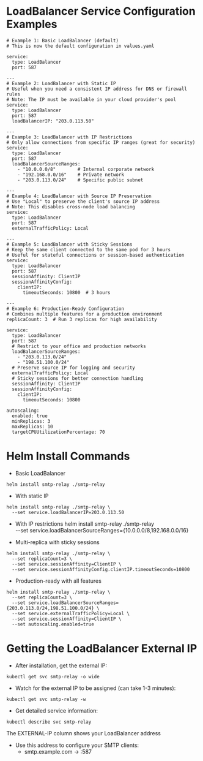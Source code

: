 # LoadBalancer Service Configuration Examples

```
# Example 1: Basic LoadBalancer (default)
# This is now the default configuration in values.yaml

service:
  type: LoadBalancer
  port: 587

---
# Example 2: LoadBalancer with Static IP
# Useful when you need a consistent IP address for DNS or firewall rules
# Note: The IP must be available in your cloud provider's pool
service:
  type: LoadBalancer
  port: 587
  loadBalancerIP: "203.0.113.50"

---
# Example 3: LoadBalancer with IP Restrictions
# Only allow connections from specific IP ranges (great for security)
service:
  type: LoadBalancer
  port: 587
  loadBalancerSourceRanges:
    - "10.0.0.0/8"        # Internal corporate network
    - "192.168.0.0/16"    # Private network
    - "203.0.113.0/24"    # Specific public subnet

---
# Example 4: LoadBalancer with Source IP Preservation
# Use "Local" to preserve the client's source IP address
# Note: This disables cross-node load balancing
service:
  type: LoadBalancer
  port: 587
  externalTrafficPolicy: Local

---
# Example 5: LoadBalancer with Sticky Sessions
# Keep the same client connected to the same pod for 3 hours
# Useful for stateful connections or session-based authentication
service:
  type: LoadBalancer
  port: 587
  sessionAffinity: ClientIP
  sessionAffinityConfig:
    clientIP:
      timeoutSeconds: 10800  # 3 hours

---
# Example 6: Production-Ready Configuration
# Combines multiple features for a production environment
replicaCount: 3  # Run 3 replicas for high availability

service:
  type: LoadBalancer
  port: 587
  # Restrict to your office and production networks
  loadBalancerSourceRanges:
    - "203.0.113.0/24"
    - "198.51.100.0/24"
  # Preserve source IP for logging and security
  externalTrafficPolicy: Local
  # Sticky sessions for better connection handling
  sessionAffinity: ClientIP
  sessionAffinityConfig:
    clientIP:
      timeoutSeconds: 10800

autoscaling:
  enabled: true
  minReplicas: 3
  maxReplicas: 10
  targetCPUUtilizationPercentage: 70
```

# Helm Install Commands

- Basic LoadBalancer
```
helm install smtp-relay ./smtp-relay
```

- With static IP
```
helm install smtp-relay ./smtp-relay \
  --set service.loadBalancerIP=203.0.113.50
```

- With IP restrictions
helm install smtp-relay ./smtp-relay \
  --set service.loadBalancerSourceRanges={10.0.0.0/8,192.168.0.0/16}

- Multi-replica with sticky sessions
```
helm install smtp-relay ./smtp-relay \
  --set replicaCount=3 \
  --set service.sessionAffinity=ClientIP \
  --set service.sessionAffinityConfig.clientIP.timeoutSeconds=10800
```

- Production-ready with all features
```
helm install smtp-relay ./smtp-relay \
  --set replicaCount=3 \
  --set service.loadBalancerSourceRanges={203.0.113.0/24,198.51.100.0/24} \
  --set service.externalTrafficPolicy=Local \
  --set service.sessionAffinity=ClientIP \
  --set autoscaling.enabled=true
```

# Getting the LoadBalancer External IP

- After installation, get the external IP:
```
kubectl get svc smtp-relay -o wide
```

- Watch for the external IP to be assigned (can take 1-3 minutes):
```
kubectl get svc smtp-relay -w
```

- Get detailed service information:
```
kubectl describe svc smtp-relay
```

The EXTERNAL-IP column shows your LoadBalancer address
- Use this address to configure your SMTP clients:
  - smtp.example.com → <EXTERNAL-IP>:587
